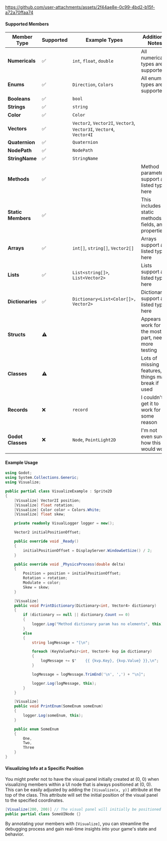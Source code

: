 https://github.com/user-attachments/assets/2f44ae8e-0c99-4bd2-b15f-a72a70ffaa74


#### Supported Members

| Member Type       | Supported  | Example Types                                 | Additional Notes                                                      |
|-------------------|------------|-----------------------------------------------|-----------------------------------------------------------------------|
| **Numericals**    | ✅         | `int`, `float`, `double`                      | All numerical types are supported                                     |
| **Enums**         | ✅         | `Direction`, `Colors`                         | All enum types are supported                                          |
| **Booleans**      | ✅         | `bool`                                        |                                                                       |
| **Strings**       | ✅         | `string`                                      |                                                                       |
| **Color**         | ✅         | `Color`                                       |                                                                       |
| **Vectors**       | ✅         | `Vector2`, `Vector2I`, `Vector3`, `Vector3I`, `Vector4`, `Vector4I` |                                                 |
| **Quaternion**    | ✅         | `Quaternion`                                  |                                                                       |
| **NodePath**      | ✅         | `NodePath`                                    |                                                                       |
| **StringName**    | ✅         | `StringName`                                  |                                                                       |
| **Methods**       | ✅         |                                               | Method parameters support all listed types here                       |
| **Static Members**| ✅         |                                               | This includes static methods, fields, and properties                  |
| **Arrays**        | ✅         | `int[]`, `string[]`, `Vector2[]`              | Arrays support all listed types here                                  |
| **Lists**         | ✅         | `List<string[]>`, `List<Vector2>`             | Lists support all listed types here                                   |
| **Dictionaries**  | ✅         | `Dictionary<List<Color[]>, Vector2>`          | Dictionaries support all listed types here                            |
| **Structs**       | ⚠️         |                                               | Appears to work for the most part, needs more testing                 |
| **Classes**       | ⚠️         |                                               | Lots of missing features, things may break if used                    |
| **Records**       | ❌         | `record`                                      | I couldn't get it to work for some reason                             |
| **Godot Classes** | ❌         | `Node`, `PointLight2D`                        | I'm not even sure how this would work                                 |

#### Example Usage
```cs
using Godot;
using System.Collections.Generic;
using Visualize;

public partial class VisualizeExample : Sprite2D
{
	[Visualize] Vector2I position;
    [Visualize] float rotation;
    [Visualize] Color color = Colors.White;
    [Visualize] float skew;

    private readonly VisualLogger logger = new();

    Vector2 initialPositionOffset;

    public override void _Ready()
    {
        initialPositionOffset = DisplayServer.WindowGetSize() / 2;
    }

    public override void _PhysicsProcess(double delta)
    {
        Position = position + initialPositionOffset;
        Rotation = rotation;
        Modulate = color;
        Skew = skew;
    }

    [Visualize]
    public void PrintDictionary(Dictionary<int, Vector4> dictionary)
    {
        if (dictionary == null || dictionary.Count == 0)
        {
            logger.Log("Method dictionary param has no elements", this);
        }
        else
        {
            string logMessage = "[\n";

            foreach (KeyValuePair<int, Vector4> kvp in dictionary)
            {
                logMessage += $"    {{ {kvp.Key}, {kvp.Value} }},\n";
            }

            logMessage = logMessage.TrimEnd('\n', ',') + "\n]";

            logger.Log(logMessage, this);
        }
    }

    [Visualize]
    public void PrintEnum(SomeEnum someEnum)
    {
        logger.Log(someEnum, this);
    }

    public enum SomeEnum
    {
        One,
        Two,
        Three
    }
}
```

#### Visualizing Info at a Specific Position

You might prefer not to have the visual panel initially created at (0, 0) when visualizing members within a UI node that is always positioned at (0, 0). This can be easily adjusted by adding the `[Visualize(x, y)]` attribute at the top of the class. This attribute will set the initial position of the visual panel to the specified coordinates.

```csharp
[Visualize(200, 200)] // The visual panel will initially be positioned at (200, 200)
public partial class SomeUINode {}
```

By annotating your members with `[Visualize]`, you can streamline the debugging process and gain real-time insights into your game's state and behavior.
